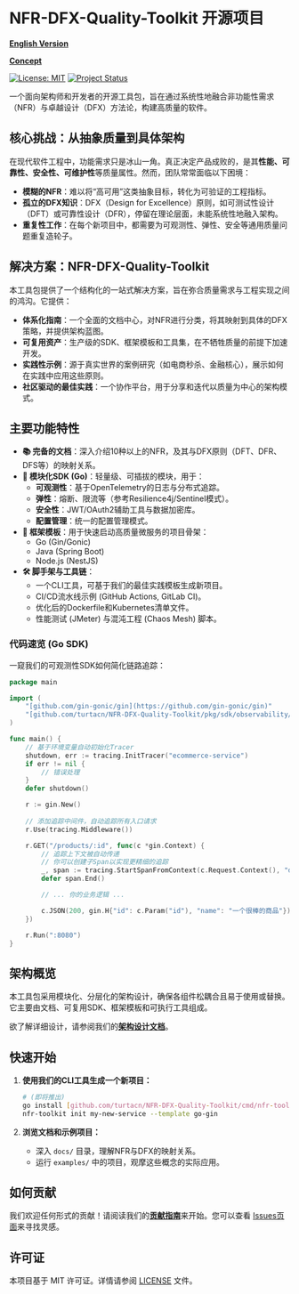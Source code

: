 # NFR-DFX-Quality-Toolkit 开源项目

[**English Version**](./README.md)

[**Concept**](./Concept.md)

[![License: MIT](https://img.shields.io/badge/License-MIT-yellow.svg)](https://opensource.org/licenses/MIT)
[![Project Status](https://img.shields.io/badge/status-active-success.svg)](https://github.com/turtacn/NFR-DFX-Quality-Toolkit/)

一个面向架构师和开发者的开源工具包，旨在通过系统性地融合非功能性需求（NFR）与卓越设计（DFX）方法论，构建高质量的软件。

## 核心挑战：从抽象质量到具体架构

在现代软件工程中，功能需求只是冰山一角。真正决定产品成败的，是其**性能、可靠性、安全性、可维护性**等质量属性。然而，团队常常面临以下困境：

-   **模糊的NFR**：难以将“高可用”这类抽象目标，转化为可验证的工程指标。
-   **孤立的DFX知识**：DFX（Design for Excellence）原则，如可测试性设计（DFT）或可靠性设计（DFR），停留在理论层面，未能系统性地融入架构。
-   **重复性工作**：在每个新项目中，都需要为可观测性、弹性、安全等通用质量问题重复造轮子。

## 解决方案：NFR-DFX-Quality-Toolkit

本工具包提供了一个结构化的一站式解决方案，旨在弥合质量需求与工程实现之间的鸿沟。它提供：

-   **体系化指南**：一个全面的文档中心，对NFR进行分类，将其映射到具体的DFX策略，并提供架构蓝图。
-   **可复用资产**：生产级的SDK、框架模板和工具集，在不牺牲质量的前提下加速开发。
-   **实践性示例**：源于真实世界的案例研究（如电商秒杀、金融核心），展示如何在实践中应用这些原则。
-   **社区驱动的最佳实践**：一个协作平台，用于分享和迭代以质量为中心的架构模式。

## 主要功能特性

-   **📚 完备的文档**：深入介绍10种以上的NFR，及其与DFX原则（DFT、DFR、DFS等）的映射关系。
-   **🧩 模块化SDK (Go)**：轻量级、可插拔的模块，用于：
    -   **可观测性**：基于OpenTelemetry的日志与分布式追踪。
    -   **弹性**：熔断、限流等（参考Resilience4j/Sentinel模式）。
    -   **安全性**：JWT/OAuth2辅助工具与数据加密库。
    -   **配置管理**：统一的配置管理模式。
-   **🚀 框架模板**：用于快速启动高质量微服务的项目骨架：
    -   Go (Gin/Gonic)
    -   Java (Spring Boot)
    -   Node.js (NestJS)
-   **🛠️ 脚手架与工具链**：
    -   一个CLI工具，可基于我们的最佳实践模板生成新项目。
    -   CI/CD流水线示例 (GitHub Actions, GitLab CI)。
    -   优化后的Dockerfile和Kubernetes清单文件。
    -   性能测试 (JMeter) 与混沌工程 (Chaos Mesh) 脚本。

### 代码速览 (Go SDK)

一窥我们的可观测性SDK如何简化链路追踪：

```go
package main

import (
    "[github.com/gin-gonic/gin](https://github.com/gin-gonic/gin)"
    "[github.com/turtacn/NFR-DFX-Quality-Toolkit/pkg/sdk/observability/tracing](https://github.com/turtacn/NFR-DFX-Quality-Toolkit/pkg/sdk/observability/tracing)"
)

func main() {
    // 基于环境变量自动初始化Tracer
    shutdown, err := tracing.InitTracer("ecommerce-service")
    if err != nil {
        // 错误处理
    }
    defer shutdown()

    r := gin.New()
    
    // 添加追踪中间件，自动追踪所有入口请求
    r.Use(tracing.Middleware())

    r.GET("/products/:id", func(c *gin.Context) {
        // 追踪上下文被自动传递
        // 你可以创建子Span以实现更精细的追踪
        _, span := tracing.StartSpanFromContext(c.Request.Context(), "database.query")
        defer span.End()

        // ... 你的业务逻辑 ...

        c.JSON(200, gin.H{"id": c.Param("id"), "name": "一个很棒的商品"})
    })

    r.Run(":8080")
}
````

## 架构概览

本工具包采用模块化、分层化的架构设计，确保各组件松耦合且易于使用或替换。它主要由文档、可复用SDK、框架模板和可执行工具组成。

欲了解详细设计，请参阅我们的[**架构设计文档**](https://www.google.com/search?q=./docs/architecture.md)。

## 快速开始

1.  **使用我们的CLI工具生成一个新项目：**

    ```bash
    # (即将推出)
    go install [github.com/turtacn/NFR-DFX-Quality-Toolkit/cmd/nfr-toolkit@latest](https://github.com/turtacn/NFR-DFX-Quality-Toolkit/cmd/nfr-toolkit@latest)
    nfr-toolkit init my-new-service --template go-gin
    ```

2.  **浏览文档和示例项目：**

      - 深入 `docs/` 目录，理解NFR与DFX的映射关系。
      - 运行 `examples/` 中的项目，观摩这些概念的实际应用。

## 如何贡献

我们欢迎任何形式的贡献！请阅读我们的[**贡献指南**](https://www.google.com/search?q=./CONTRIBUTING.md)来开始。您可以查看 [Issues页面](https://www.google.com/search?q=https://github.com/turtacn/NFR-DFX-Quality-Toolkit/issues)来寻找灵感。

## 许可证

本项目基于 MIT 许可证。详情请参阅 [LICENSE](https://www.google.com/search?q=./LICENSE) 文件。
